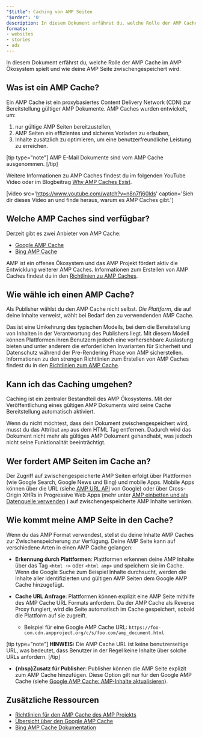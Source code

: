 ```yaml
---
"$title": Caching von AMP Seiten
"$order": '0'
description: In diesem Dokument erfährst du, welche Rolle der AMP Cache im AMP Ökosystem spielt und wie deine AMP Seite zwischengespeichert wird.
formats:
- websites
- stories
- ads
---
```


In diesem Dokument erfährst du, welche Rolle der AMP Cache im AMP Ökosystem spielt und wie deine AMP Seite zwischengespeichert wird.

## Was ist ein AMP Cache?

Ein <a>AMP Cache</a> ist ein proxybasiertes Content Delivery Network (CDN) zur Bereitstellung gültiger AMP Dokumente. AMP Caches wurden entwickelt, um:

1. nur gültige AMP Seiten bereitzustellen,
2. AMP Seiten ein effizientes und sicheres Vorladen zu erlauben,
3. Inhalte zusätzlich zu optimieren, um eine benutzerfreundliche Leistung zu erreichen.

[tip type="note"] AMP E-Mail Dokumente sind vom AMP Cache ausgenommen. [/tip]

Weitere Informationen zu AMP Caches findest du im folgenden YouTube Video oder im Blogbeitrag [ Why AMP Caches Exist](https://medium.com/@pbakaus/why-amp-caches-exist-cd7938da2456).

[video src='https://www.youtube.com/watch?v=n8n7fj60lds' caption='Sieh dir dieses Video an und finde heraus, warum es AMP Caches gibt.']

## Welche AMP Caches sind verfügbar?

Derzeit gibt es zwei Anbieter von AMP Cache:

- [Google AMP Cache](https://developers.google.com/amp/cache/)
- [Bing AMP Cache](https://www.bing.com/webmaster/help/bing-amp-cache-bc1c884c)

AMP ist ein offenes Ökosystem und das AMP Projekt fördert aktiv die Entwicklung weiterer AMP Caches. Informationen zum Erstellen von AMP Caches findest du in den [Richtlinien zu AMP Caches](https://github.com/ampproject/amphtml/blob/master/spec/amp-cache-guidelines.md).

## Wie wähle ich einen AMP Cache?

Als Publisher wählst du den AMP Cache nicht selbst. *Die Plattform*, die auf deine Inhalte verweist, wählt bei Bedarf den zu verwendenden AMP Cache.

Das ist eine Umkehrung des typischen Modells, bei dem die Bereitstellung von Inhalten in der Verantwortung des Publishers liegt. Mit diesem Modell können Plattformen ihren Benutzern jedoch eine vorhersehbare Auslastung bieten und unter anderem die erforderlichen Invarianten für Sicherheit und Datenschutz während der Pre-Rendering Phase von AMP sicherstellen. Informationen zu den strengen Richtlinien zum Erstellen von AMP Caches findest du in den [Richtlinien zum AMP Cache](https://github.com/ampproject/amphtml/blob/master/spec/amp-cache-guidelines.md).

## Kann ich das Caching umgehen?

Caching ist ein zentraler Bestandteil des AMP Ökosystems. Mit der Veröffentlichung eines gültigen AMP Dokuments wird seine Cache Bereitstellung automatisch aktiviert.

Wenn du nicht möchtest, dass dein Dokument zwischengespeichert wird, musst du das Attribut `amp` aus dem HTML Tag entfernen. Dadurch wird das Dokument nicht mehr als gültiges AMP Dokument gehandhabt, was jedoch nicht seine Funktionalität beeinträchtigt.

## Wer fordert AMP Seiten im Cache an?

Der Zugriff auf zwischengespeicherte AMP Seiten erfolgt über Plattformen (wie Google Search, Google News und Bing) und mobile Apps. Mobile Apps können über die URL (siehe [AMP URL API](https://developers.google.com/amp/cache/use-amp-url) von Google) oder über Cross-Origin XHRs in Progressive Web Apps (mehr unter [AMP einbetten und als Datenquelle verwenden](../../../../documentation/guides-and-tutorials/integrate/amp-in-pwa.md) ) auf zwischengespeicherte AMP Inhalte verlinken.

<amp-img src="/static/img/docs/platforms_accessing_cache.png" width="1054" height="356" layout="responsive" alt="platforms and mobile apps access cached AMP pages"></amp-img>

## Wie kommt meine AMP Seite in den Cache?

Wenn du das AMP Format verwendest, stellst du deine Inhalte AMP Caches zur Zwischenspeicherung zur Verfügung. Deine AMP Seite kann auf verschiedene Arten in einen AMP Cache gelangen:

- **Erkennung durch Plattformen**: Plattformen erkennen deine AMP Inhalte über das Tag `<html ⚡>` oder `<html amp>` und speichern sie im Cache. Wenn die Google Suche zum Beispiel Inhalte durchsucht, werden die Inhalte aller identifizierten und gültigen AMP Seiten dem Google AMP Cache hinzugefügt.

- **Cache URL Anfrage**: Plattformen können explizit eine AMP Seite mithilfe des AMP Cache URL Formats anfordern. Da der AMP Cache als Reverse Proxy fungiert, wird die Seite automatisch im Cache gespeichert, sobald die Plattform auf sie zugreift.

    - Beispiel für eine Google AMP Cache URL: `https://foo-com.cdn.ampproject.org/c/s/foo.com/amp_document.html`

[tip type="note"] **HINWEIS:** Die AMP Cache URL ist keine benutzerseitige URL, was bedeutet, dass Benutzer in der Regel keine Inhalte über solche URLs anfordern. [/tip]

- **{nbsp}Zusatz  für Publisher**: Publisher können die AMP Seite explizit zum AMP Cache hinzufügen. Diese Option gilt nur für den Google AMP Cache (siehe [Google AMP Cache: AMP-Inhalte aktualisieren](https://developers.google.com/amp/cache/update-cache)).

## Zusätzliche Ressourcen

- [Richtlinien für den AMP Cache des AMP Projekts](https://github.com/ampproject/amphtml/blob/master/spec/amp-cache-guidelines.md)
- [Übersicht über den Google AMP Cache](https://developers.google.com/amp/cache/overview)
- [Bing AMP Cache Dokumentation](https://www.bing.com/webmaster/help/bing-amp-cache-bc1c884c)
